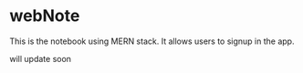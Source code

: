 # webNote
This is the notebook using MERN stack.
It allows users to signup in the app.

will update soon
